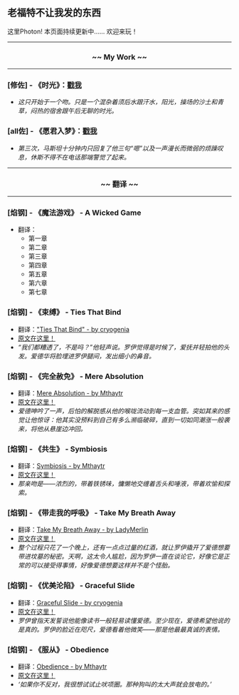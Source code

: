 ## 老福特不让我发的东西
这里Photon!
本页面持续更新中……
欢迎来玩！

---
### <center> ~~ My Work ~~ </center>
---

###  [修佐] - 《时光》：[戳我](https://thisisphoton.github.io/Stories-of-RoyEd/time.html) 
* *这只开始于一个吻。只是一个混杂着须后水跟汗水，阳光，操场的沙土和青草，闷热的宿舍跟午后无聊的时光。*

### [all佐] - 《愿君入梦》：[戳我](https://thisisphoton.github.io/Stories-of-RoyEd/dream.html)
* *第三次，马斯坦十分钟内只回复了他三句“嗯”以及一声漫长而微弱的烦躁叹息，休斯不得不在电话那端警觉了起来。*

---
### <center> ~~ 翻译 ~~ </center>
---
### [焰钢] - 《魔法游戏》 - A Wicked Game
* 翻译：
  * 第一章
  * 第二章
  * 第三章
  * 第四章
  * 第五章
  * 第六章
  * 第七章

### [焰钢] - 《束缚》 - Ties That Bind
* 翻译：["Ties That Bind" - by cryogenia](https://thisisphoton.github.io/Stories-of-RoyEd/ties-that-bind.html)
* [原文在这里！](https://cryogenia.livejournal.com/225257.html)
* *“我们都糟透了，不是吗？”他轻声说。罗伊觉得是时候了，爱抚并轻拍他的头发。爱德华将脸埋进罗伊腿间，发出细小的鼻音。*

### [焰钢] - 《完全赦免》 - Mere Absolution
* 翻译：[Mere Absolution - by Mthaytr](https://thisisphoton.github.io/Stories-of-RoyEd/mere-absolution.html)
* [原文在这里！](https://archiveofourown.org/works/8584720?view_adult=true)
* *爱德呻吟了一声，后怕的解脱感从他的喉咙流动到每一支血管。突如其来的感觉让他惊讶：他其实没预料到自己有多么濒临破碎，直到一切如同潮涨一般袭来，将他从悬崖边冲回。*

### [焰钢] - 《共生》 - Symbiosis
* 翻译：[Symbiosis - by Mthaytr](https://thisisphoton.github.io/Stories-of-RoyEd/symbiosis.html)
* [原文在这里！](https://archiveofourown.org/works/7216060?hide_banner=true)
* *那亲吻是——浓烈的，带着铁锈味，慵懒地交缠着舌头和唾液，带着欢愉和探索。*

### [焰钢] - 《带走我的呼吸》 - Take My Breath Away
* 翻译：[Take My Breath Away - by LadyMerlin](https://thisisphoton.github.io/Stories-of-RoyEd/TakeMyBreathAway.html)
* [原文在这里！](https://archiveofourown.org/works/22786765?view_adult=true)
* *整个过程只花了一个晚上，还有一点点过量的红酒，就让罗伊撬开了爱德想要带进坟墓的秘密。天啊，这太令人尴尬，因为罗伊一直在谈论它，好像它是正常的可以接受得事情，好像爱德想要这样并不是个怪胎。*

### [焰钢] - 《优美沦陷》 - Graceful Slide
* 翻译：[Graceful Slide - by cryogenia](https://thisisphoton.github.io/Stories-of-RoyEd/graceful-slide.html)
* [原文在这里！](https://cryogenia.livejournal.com/237148.html)
* *罗伊曾指天发誓说他能像读书一般轻易读懂爱德。至少现在，爱德希望他说的是真的。罗伊的脸近在咫尺，爱德看着他微笑——那是他最最真诚的表情。*

### [焰钢] - 《服从》 - Obedience 
* 翻译：[Obedience - by Mthaytr](https://thisisphoton.github.io/Stories-of-RoyEd/obedience.html)
* [原文在这里！](https://archiveofourown.org/works/2836004)
* *‘如果你不反对，我很想试试止吠项圈。那种狗叫的太大声就会放电的。’*

<!--
### [6] 焰钢 - 《》 - 
* 翻译：[]()
* [原文在这里！]()
* **
-->
